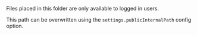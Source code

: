 Files placed in this folder are only available to logged in users.

This path can be overwritten using the `settings.publicInternalPath` config option.

